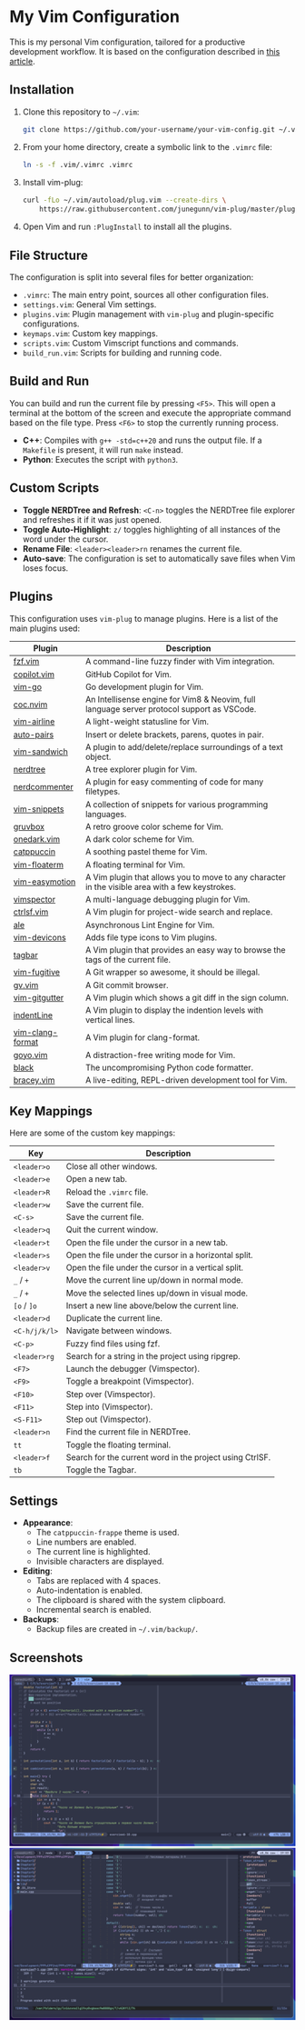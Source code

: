 # My Vim Configuration

This is my personal Vim configuration, tailored for a productive development workflow. It is based on the configuration described in [this article](https://leehengtong.com/modern_neovim/).

## Installation

1.  Clone this repository to `~/.vim`:
    ```bash
    git clone https://github.com/your-username/your-vim-config.git ~/.vim
    ```
2.  From your home directory, create a symbolic link to the `.vimrc` file:
    ```bash
    ln -s -f .vim/.vimrc .vimrc
    ```
3.  Install vim-plug:
    ```bash
    curl -fLo ~/.vim/autoload/plug.vim --create-dirs \
        https://raw.githubusercontent.com/junegunn/vim-plug/master/plug.vim
    ```
4.  Open Vim and run `:PlugInstall` to install all the plugins.


## File Structure

The configuration is split into several files for better organization:

-   `.vimrc`: The main entry point, sources all other configuration files.
-   `settings.vim`: General Vim settings.
-   `plugins.vim`: Plugin management with `vim-plug` and plugin-specific configurations.
-   `keymaps.vim`: Custom key mappings.
-   `scripts.vim`: Custom Vimscript functions and commands.
-   `build_run.vim`: Scripts for building and running code.

## Build and Run

You can build and run the current file by pressing `<F5>`. This will open a terminal at the bottom of the screen and execute the appropriate command based on the file type. Press `<F6>` to stop the currently running process.

-   **C++**: Compiles with `g++ -std=c++20` and runs the output file. If a `Makefile` is present, it will run `make` instead.
-   **Python**: Executes the script with `python3`.

## Custom Scripts

-   **Toggle NERDTree and Refresh**: `<C-n>` toggles the NERDTree file explorer and refreshes it if it was just opened.
-   **Toggle Auto-Highlight**: `z/` toggles highlighting of all instances of the word under the cursor.
-   **Rename File**: `<leader><leader>rn` renames the current file.
-   **Auto-save**: The configuration is set to automatically save files when Vim loses focus.

## Plugins

This configuration uses `vim-plug` to manage plugins. Here is a list of the main plugins used:

| Plugin | Description |
|---|---|
| [fzf.vim](https://github.com/junegunn/fzf.vim) | A command-line fuzzy finder with Vim integration. |
| [copilot.vim](https://github.com/github/copilot.vim) | GitHub Copilot for Vim. |
| [vim-go](https://github.com/fatih/vim-go) | Go development plugin for Vim. |
| [coc.nvim](https://github.com/neoclide/coc.nvim) | An Intellisense engine for Vim8 & Neovim, full language server protocol support as VSCode. |
| [vim-airline](https://github.com/vim-airline/vim-airline) | A light-weight statusline for Vim. |
| [auto-pairs](https://github.com/jiangmiao/auto-pairs) | Insert or delete brackets, parens, quotes in pair. |
| [vim-sandwich](https://github.com/machakann/vim-sandwich) | A plugin to add/delete/replace surroundings of a text object. |
| [nerdtree](https://github.com/scrooloose/nerdtree) | A tree explorer plugin for Vim. |
| [nerdcommenter](https://github.com/preservim/nerdcommenter) | A plugin for easy commenting of code for many filetypes. |
| [vim-snippets](https://github.com/honza/vim-snippets) | A collection of snippets for various programming languages. |
| [gruvbox](https://github.com/gruvbox-community/gruvbox) | A retro groove color scheme for Vim. |
| [onedark.vim](https://github.com/joshdick/onedark.vim) | A dark color scheme for Vim. |
| [catppuccin](https://github.com/catppuccin/nvim) | A soothing pastel theme for Vim. |
| [vim-floaterm](https://github.com/voldikss/vim-floaterm) | A floating terminal for Vim. |
| [vim-easymotion](https://github.com/easymotion/vim-easymotion) | A Vim plugin that allows you to move to any character in the visible area with a few keystrokes. |
| [vimspector](https://github.com/puremourning/vimspector) | A multi-language debugging plugin for Vim. |
| [ctrlsf.vim](https://github.com/dyng/ctrlsf.vim) | A Vim plugin for project-wide search and replace. |
| [ale](https://github.com/dense-analysis/ale) | Asynchronous Lint Engine for Vim. |
| [vim-devicons](https://github.com/ryanoasis/vim-devicons) | Adds file type icons to Vim plugins. |
| [tagbar](https://github.com/preservim/tagbar) | A Vim plugin that provides an easy way to browse the tags of the current file. |
| [vim-fugitive](https://github.com/tpope/vim-fugitive) | A Git wrapper so awesome, it should be illegal. |
| [gv.vim](https://github.com/junegunn/gv.vim) | A Git commit browser. |
| [vim-gitgutter](https://github.com/airblade/vim-gitgutter) | A Vim plugin which shows a git diff in the sign column. |
| [indentLine](https://github.com/Yggdroot/indentLine) | A Vim plugin to display the indention levels with vertical lines. |
| [vim-clang-format](https://github.com/rhysd/vim-clang-format) | A Vim plugin for clang-format. |
| [goyo.vim](https://github.com/junegunn/goyo.vim) | A distraction-free writing mode for Vim. |
| [black](https://github.com/psf/black) | The uncompromising Python code formatter. |
| [bracey.vim](https://github.com/turbio/bracey.vim) | A live-editing, REPL-driven development tool for Vim. |

## Key Mappings

Here are some of the custom key mappings:

| Key | Description |
|---|---|
| `<leader>o` | Close all other windows. |
| `<leader>e` | Open a new tab. |
| `<leader>R` | Reload the `.vimrc` file. |
| `<leader>w` | Save the current file. |
| `<C-s>` | Save the current file. |
| `<leader>q` | Quit the current window. |
| `<leader>t` | Open the file under the cursor in a new tab. |
| `<leader>s` | Open the file under the cursor in a horizontal split. |
| `<leader>v` | Open the file under the cursor in a vertical split. |
| `_` / `+` | Move the current line up/down in normal mode. |
| `_` / `+` | Move the selected lines up/down in visual mode. |
| `[o` / `]o` | Insert a new line above/below the current line. |
| `<leader>d` | Duplicate the current line. |
| `<C-h/j/k/l>` | Navigate between windows. |
| `<C-p>` | Fuzzy find files using fzf. |
| `<leader>rg` | Search for a string in the project using ripgrep. |
| `<F7>` | Launch the debugger (Vimspector). |
| `<F9>` | Toggle a breakpoint (Vimspector). |
| `<F10>` | Step over (Vimspector). |
| `<F11>` | Step into (Vimspector). |
| `<S-F11>` | Step out (Vimspector). |
| `<leader>n` | Find the current file in NERDTree. |
| `tt` | Toggle the floating terminal. |
| `<leader>f` | Search for the current word in the project using CtrlSF. |
| `tb` | Toggle the Tagbar. |

## Settings

- **Appearance**:
    - The `catppuccin-frappe` theme is used.
    - Line numbers are enabled.
    - The current line is highlighted.
    - Invisible characters are displayed.
- **Editing**:
    - Tabs are replaced with 4 spaces.
    - Auto-indentation is enabled.
    - The clipboard is shared with the system clipboard.
    - Incremental search is enabled.
- **Backups**:
    - Backup files are created in `~/.vim/backup/`.

## Screenshots

![Screenshot 1](img1.png)
![Screenshot 2](img2.png)
